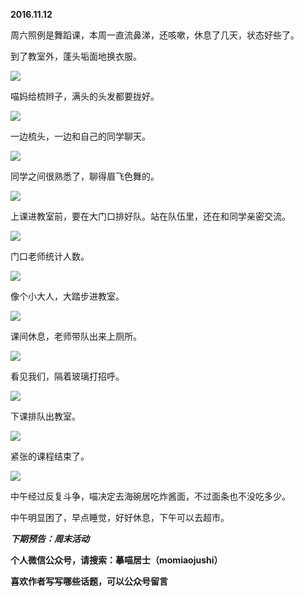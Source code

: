 
          
            
**2016.11.12**

周六照例是舞蹈课，本周一直流鼻涕，还咳嗽，休息了几天，状态好些了。

到了教室外，蓬头垢面地换衣服。




![](//upload-images.jianshu.io/upload_images/51001-5902b3f33f3afe01.jpg)




喵妈给梳辫子，满头的头发都要拢好。




![](//upload-images.jianshu.io/upload_images/51001-a55d263d22a653d9.jpg)




一边梳头，一边和自己的同学聊天。




![](//upload-images.jianshu.io/upload_images/51001-45e7ad5f5a705379.jpg)




同学之间很熟悉了，聊得眉飞色舞的。




![](//upload-images.jianshu.io/upload_images/51001-3dc94a40f6de2921.jpg)




上课进教室前，要在大门口排好队。站在队伍里，还在和同学亲密交流。




![](//upload-images.jianshu.io/upload_images/51001-c09441f5ee83f54a.jpg)




门口老师统计人数。




![](//upload-images.jianshu.io/upload_images/51001-fd4edadcea5f4f26.jpg)




像个小大人，大踏步进教室。




![](//upload-images.jianshu.io/upload_images/51001-5d8ba3e5fd2bfa60.jpg)




课间休息，老师带队出来上厕所。




![](//upload-images.jianshu.io/upload_images/51001-99e24e189fe609c0.jpg)




看见我们，隔着玻璃打招呼。




![](//upload-images.jianshu.io/upload_images/51001-99bef8b1d0e406f4.jpg)




下课排队出教室。




![](//upload-images.jianshu.io/upload_images/51001-ec16fb7f955b4292.jpg)




紧张的课程结束了。




![](//upload-images.jianshu.io/upload_images/51001-3759f6ffb55ec0fb.jpg)




中午经过反复斗争，喵决定去海碗居吃炸酱面，不过面条也不没吃多少。

中午明显困了，早点睡觉，好好休息，下午可以去超市。


***下期预告：周末活动***


**个人微信公众号，请搜索：摹喵居士（momiaojushi）**

**喜欢作者写写哪些话题，可以公众号留言**

          
        